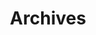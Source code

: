 ---
title: "Archives"
#date: 2022-03-06
layout: "archives"
slug: "archives"
menu:
    main:
        weight: 3
        params: 
#            icon: archives
---